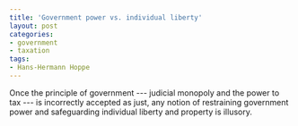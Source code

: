 ```yaml
---
title: 'Government power vs. individual liberty'
layout: post
categories:
- government
- taxation
tags:
- Hans-Hermann Hoppe
---
```


Once the principle of government --- judicial monopoly and the power to tax --- is incorrectly accepted as just, any notion of restraining government power and safeguarding individual liberty and property is illusory.